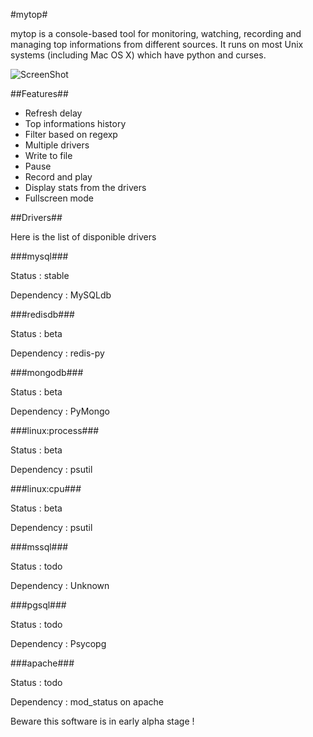 #mytop#

mytop is a console-based tool for monitoring, watching, recording and managing top informations from different sources.
It runs on most Unix systems (including Mac OS X) which have python and curses.

![ScreenShot](https://raw.github.com/flyingcoconut/mytop/master/mytop.png)


##Features##

- Refresh delay
- Top informations history
- Filter based on regexp
- Multiple drivers
- Write to file
- Pause
- Record and play
- Display stats from the drivers
- Fullscreen mode


##Drivers##

Here is the list of disponible drivers


###mysql###

Status : stable

Dependency : MySQLdb


###redisdb###

Status : beta

Dependency : redis-py


###mongodb###

Status : beta

Dependency : PyMongo


###linux:process###

Status : beta

Dependency : psutil

###linux:cpu###

Status : beta

Dependency : psutil

###mssql###

Status : todo

Dependency : Unknown

###pgsql###

Status : todo

Dependency : Psycopg

###apache###

Status : todo

Dependency : mod_status on apache

Beware this software is in early alpha stage !
